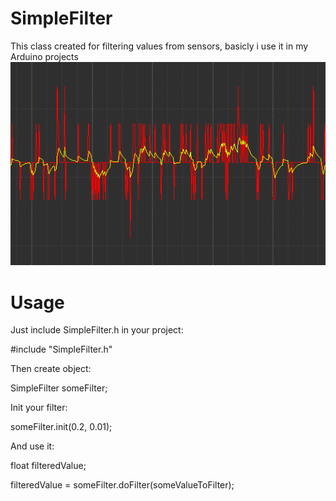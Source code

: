 # SimpleFilter

This class created for filtering values from sensors, basicly i use it in my Arduino projects
![alt text](https://raw.githubusercontent.com/someWhoAnon/SimpleFilter/master/Filtering.png)

# Usage

Just include SimpleFilter.h in your project:

#include "SimpleFilter.h"

Then create object:

SimpleFilter someFilter;

Init your filter:

someFilter.init(0.2, 0.01);

And use it:

float filteredValue;

filteredValue = someFilter.doFilter(someValueToFilter);


